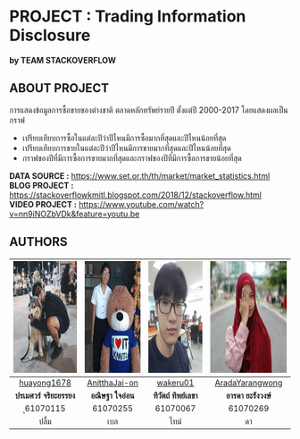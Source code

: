 # PROJECT : Trading Information Disclosure
**by TEAM STACKOVERFLOW**

## ABOUT PROJECT
การแสดงข้อมูลการซื้อขายของต่างชาติ ตลาดหลักทรัพย์รายปี ตั้งแต่ปี 2000-2017 โดยแสดงผลเป็นกราฟ
- เปรียบเทียบการซื้อในแต่ละปีว่าปีไหนมีการซื้อมากที่สุดและปีไหนน้อยที่สุด
- เปรียบเทียบการขายในแต่ละปีว่าปีไหนมีการขายมากที่สุดและปีไหนน้อยที่สุด
- กราฟของปีที่มีการซื้อการขายมากที่สุดและกราฟของปีที่มีการซื้อการขายน้อยที่สุด

**DATA SOURCE     :**   https://www.set.or.th/th/market/market_statistics.html
<br>**BLOG PROJECT    :**   https://stackoverflowkmitl.blogspot.com/2018/12/stackoverflow.html
<br>**VIDEO PROJECT   :**   https://www.youtube.com/watch?v=nn9iNOZbVDk&feature=youtu.be

## AUTHORS
|<img src="AUTHORS/A.jpg" width="200px" height="200px"> |<img src="AUTHORS/B.jpg" width="200px" height="200px">|<img src="AUTHORS/C.jpg" width="200px" height="200px">|<img src="AUTHORS/D.jpg" width="200px" height="200px">|
|:---:|:---:|:---:|:---:|
|[huayong1678](https://github.com/huayong1678)|[AnitthaJai-on](https://github.com/AnitthaJai-on)|[wakeru01](https://github.com/wakeru01)|[AradaYarangwong](https://github.com/AradaYarangwong)|
|**ปรเมศวร์ จริยะยรรยง**|**อณิษฐา ใจอ่อน**|**ทิวัตถ์ ทิพย์เลขา**|**อารดา ยะรังวงษ์**|
|ุ61070115|61070255|61070067|61070269|
|ปลื้ม|เบล|ไทม์|ดา|

